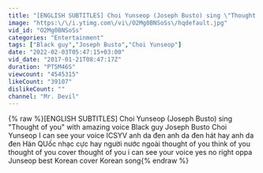 ```yaml
---
title: "[ENGLISH SUBTITLES] Choi Yunseop (Joseph Busto) sing \"Thought of you\" with amazing voice"
image: "https:\/\/i.ytimg.com\/vi\/O2Mg0BNSoSs\/hqdefault.jpg"
vid_id: "O2Mg0BNSoSs"
categories: "Entertainment"
tags: ["Black guy","Joseph Busto","Choi Yunseop"]
date: "2022-02-03T05:47:15+03:00"
vid_date: "2017-01-21T08:47:17Z"
duration: "PT5M46S"
viewcount: "4545315"
likeCount: "39107"
dislikeCount: ""
channel: "Mr. Devil"
---
```

{% raw %}[ENGLISH SUBTITLES] Choi Yunseop (Joseph Busto) sing "Thought of you" with amazing voice Black guy Joseph Busto Choi Yunseop I can see your voice ICSYV anh da đen anh da đen hát hay anh da đen Hàn QUốc nhạc cực hay người nước ngoài thought of you think of you thought of you cover thought of you i can see your voice yes no right oppa Junseop best Korean cover Korean song{% endraw %}
